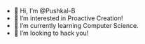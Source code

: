 - 👋 Hi, I’m @Pushkal-B
- 👀 I’m interested in Proactive Creation!
- 🌱 I’m currently learning Computer Science.
- 💞️ I’m looking to hack you!

